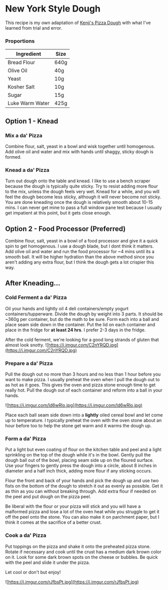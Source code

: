 # New York Style Dough

This recipe is my own adaptation of [Kenji's Pizza Dough](https://www.seriouseats.com/recipes/2010/10/new-york-style-pizza.html) with what I've learned from trial and error.

### Proportions

| Ingredient  | Size |
| ----------- | ---- |
| Bread Flour | 640g |
| Olive Oil | 40g |
| Yeast | 10g |
| Kosher Salt | 10g |
| Sugar | 15g |
| Luke Warm Water | 425g |

## Option 1 - Knead
### Mix a da' Pizza
Combine flour, salt, yeast in a bowl and wisk together until homogenous. Add olive oil and water and mix with hands until shaggy, sticky dough is formed.

### Knead a da' Pizza
Turn out dough onto the table and knead. I like to use a bench scraper because the dough is typically quite sticky. Try to resist adding more flour to the mix, unless the dough feels very wet. Knead for a while, and you will feel the dough become less sticky, although it will never become not sticky. You are done kneading once the dough is relatively smooth about 10-15 mins. I can never get mine to pass a full window pane test because I usually get impatient at this point, but it gets close enough. 

## Option 2 - Food Processor (Preferred)
Combine flour, salt, yeast in a bowl of a food processor and give it a quick spin to get homogenous. I use a dough blade, but I dont think it matters. Add olive oil and water and run the food processor for ~4 mins until its a smooth ball. It will be higher hydration than the above method since you aren't adding any extra flour, but I think the dough gets a lot crispier this way.

## After Kneading...
### Cold Ferment a da' Pizza
Oil your hands and lightly oil 4 deli containers/empty yogurt containers/tupperware. Divide the dough by weight into 3 parts. It should be ~360g per container, but do the math to be sure. Form each into a ball and place seam side down in the container. Put the lid on each container and place in the fridge for __at least 24 hrs__. I prefer 2-3 days in the fridge.

After the cold ferment, we're looking for a good long strands of gluten that almost look snotty.
![https://i.imgur.com/C2nYRQD.jpg](https://i.imgur.com/C2nYRQD.jpg)


### Prepare a da' Pizza
Pull the dough out no more than 3 hours and no less than 1 hour before you want to make pizza. I usually preheat the oven when I pull the dough out to as hot as it goes. This gives the oven and pizza stone enough time to get really hot. Pull the dough out of each container and reform into a ball in your hands. 

![https://i.imgur.com/ld6wRlo.jpg](https://i.imgur.com/ld6wRlo.jpg)


Place each ball seam side down into a __lightly__ oiled cereal bowl and let come up to temperature. I typically preheat the oven with the oven stone about an hour before too to help the stone get warm and it warms the dough up.

### Form a da' Pizza
Put a light but even coating of flour on the kitchen table and peel and a light sprinkling on the top of the dough while it's in the bowl. Gently pull the dough ball out of the bowl, placing seam side up on the floured surface. Use your fingers to gently press the dough into a circle, about 8 inches in diameter and a half inch thick, adding more flour if any sticking occurs. 

Flour the front and back of your hands and pick the dough up and use two fists on the bottom of the dough to stretch it out as evenly as possible. Get it as thin as you can without breaking through. Add extra flour if needed on the peel and put dough on the pizza peel.

Be liberal with the flour or your pizza will stick and you will have a malformed pizza and lose a lot of the oven heat while you struggle to get it off the peel onto the stone. You can also make it on parchment paper, but I think it comes at the sacrifice of a better crust.

### Cook a da' Pizza
Put toppings on the pizza and shake it onto the preheated pizza stone. Rotate if necessary and cook until the crust has a medium dark brown color on it. Look for some dark brown spots on the cheese or bubbles. Be quick with the peel and slide it under the pizza. 

Let cool or don't but enjoy!

![https://i.imgur.com/rJfbsPt.jpg](https://i.imgur.com/rJfbsPt.jpg)

